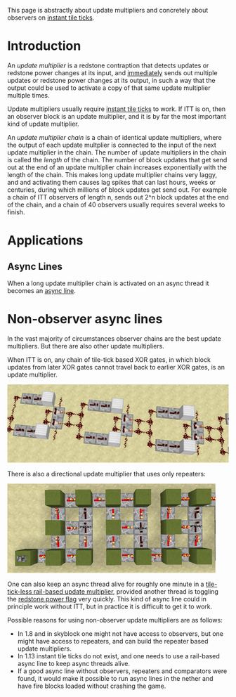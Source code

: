 This page is abstractly about update multipliers and concretely about observers on [instant tile ticks](global-flags.md#instant-tile-ticks).

# Introduction

An *update multiplier* is a redstone contraption that detects updates or redstone power changes at its input,
and [immediately](tick-phases.md#immediate-updates) sends out multiple updates or redstone power changes at its output, in such a way that the output could be used to activate a copy of that same update multiplier multiple times.

Update multipliers usually require [instant tile ticks](global-flags.md#instant-tile-ticks) to work.
If ITT is on, then an observer block is an update multiplier, and it is by far the most important kind of update multiplier.

An *update multiplier chain* is a chain of identical update multipliers, where the output of each update multplier is connected to the input of the next update multiplier in the chain.
The number of update multipliers in the chain is called the *length* of the chain.
The number of block updates that get send out at the end of an update multiplier chain increases exponentially with the length of the chain.
This makes long update multiplier chains very laggy, and and activating them causes lag spikes that can last hours, weeks or centuries, during which millions of block updates get send out.
For example a chain of ITT observers of length n, sends out 2^n block updates at the end of the chain, and a chain of 40 observers usually requires several weeks to finish.


# Applications

## Async Lines
When a long update multiplier chain is activated on an async thread it becomes an [async line](async-line.md).



# Non-observer async lines
In the vast majority of circumstances observer chains are the best update multipliers.
But there are also other update multipliers.

When ITT is on, any chain of tile-tick based XOR gates, in which block updates from later XOR gates cannot travel back to earlier XOR gates, is an update multiplier.

![XOR Gates](../images/XORChain.PNG)

There is also a directional update multiplier that uses only repeaters:

![Repeater Chain](../images/RepeaterAsyncLine.PNG)

One can also keep an async thread alive for roughly one minute in a [tile-tick-less rail-based update multiplier](https://www.youtube.com/watch?v=uVfT5w8RSyQ&list=PL8r-bvM9ltXNkjl7IhGQAHygIPfy2niuC&index=50), 
provided another thread is toggling the [redstone power flag](global-flags.md#redstone-power-flag) very quickly. This kind of async line could in principle work without ITT, but in practice it is difficult to get it to work.

Possible reasons for using non-observer update multipliers are as follows:

- In 1.8 and in skyblock one might not have access to observers, but one might have access to repeaters, and can build the repeater based update multipliers.
- In 1.13 instant tile ticks do not exist, and one needs to use a rail-based async line to keep async threads alive.
- If a good async line without observers, repeaters and comparators were found, it would make it possible to run async lines in the nether and have fire blocks loaded without crashing the game.
